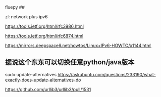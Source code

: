 




fluepy ##

zl: network  plus ipv6


https://tools.ietf.org/html/rfc3986.html

https://tools.ietf.org/html/rfc6874.html

https://mirrors.deepspace6.net/howtos/Linux+IPv6-HOWTO/x1144.html





## 据说这个东东可以切换任意python/java版本
sudo update-alternatives
https://askubuntu.com/questions/233190/what-exactly-does-update-alternatives-do

https://github.com/urllib3/urllib3/pull/1531
